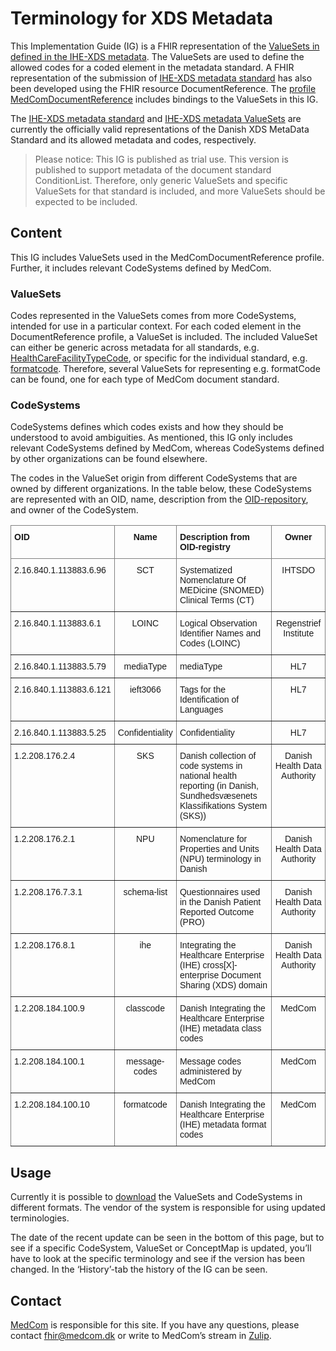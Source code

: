 # Terminology for XDS Metadata
This Implementation Guide (IG) is a FHIR representation of the [ValueSets in defined in the IHE-XDS metadata](https://svn.medcom.dk/svn/releases/Standarder/IHE/OID/). The ValueSets are used to define the allowed codes for a coded element in the metadata standard. A FHIR representation of the submission of [IHE-XDS metadata standard](https://svn.medcom.dk/svn/releases/Standarder/IHE/DK_profil_metadata/) has also been developed using the FHIR resource DocumentReference. The [profile MedComDocumentReference](https://build.fhir.org/ig/medcomdk/dk-medcom-document/StructureDefinition-medcom-documentreference.html) includes bindings to the ValueSets in this IG.

The [IHE-XDS metadata standard](https://svn.medcom.dk/svn/releases/Standarder/IHE/DK_profil_metadata/) and [IHE-XDS metadata ValueSets](https://svn.medcom.dk/svn/releases/Standarder/IHE/OID/) are currently the officially valid representations of the Danish XDS MetaData Standard and its allowed metadata and codes, respectively.

> Please notice: This IG is published as trial use. This version is published to support metadata of the document standard ConditionList. Therefore, only generic ValueSets and specific ValueSets for that standard is included, and more ValueSets should be expected to be included.

## Content
This IG includes ValueSets used in the MedComDocumentReference profile. Further, it includes relevant CodeSystems defined by MedCom.

### ValueSets
Codes represented in the ValueSets comes from more CodeSystems, intended for use in a particular context. For each coded element in the DocumentReference profile, a ValueSet is included. The included ValueSet can either be generic across metadata for all standards, e.g. [HealthCareFacilityTypeCode](ValueSet-MedCom-ihe-core-HealthcareFacilityTypeCode-VS.html), or specific for the individual standard, e.g. [formatcode](ValueSet-MedCom-ihe-plr-formatcode-VS.html). Therefore, several ValueSets for representing e.g. formatCode can be found, one for each type of MedCom document standard. 

### CodeSystems
CodeSystems defines which codes exists and how they should be understood to avoid ambiguities. As mentioned, this IG only includes relevant CodeSystems defined by MedCom, whereas CodeSystems defined by other organizations can be found elsewhere. 

The codes in the ValueSet origin from different CodeSystems that are owned by different organizations. In the table below, these CodeSystems are represented with an OID, name, description from the [OID-repository](http://www.oid-info.com/), and owner of the CodeSystem. 

<style type="text/css">
.tg  {border-collapse:collapse;border-spacing:0;}
.tg td{border-color:black;border-style:solid;border-width:1px;font-family:Arial, sans-serif;font-size:14px;
  overflow:hidden;padding:10px 5px;word-break:normal;}
.tg th{border-color:black;border-style:solid;border-width:1px;font-family:Arial, sans-serif;font-size:14px;
  font-weight:normal;overflow:hidden;padding:10px 5px;word-break:normal;}
.tg .tg-c3ow{border-color:inherit;text-align:center;vertical-align:top}
.tg .tg-fymr{border-color:inherit;font-weight:bold;text-align:left;vertical-align:top}
.tg .tg-7btt{border-color:inherit;font-weight:bold;text-align:center;vertical-align:top}
.tg .tg-0pky{border-color:inherit;text-align:left;vertical-align:top}
</style>
<table class="tg">
<thead>
  <tr>
    <th class="tg-fymr">OID</th>
    <th class="tg-7btt">Name</th>
    <th class="tg-fymr">Description from OID-registry</th>
    <th class="tg-7btt">Owner</th>
  </tr>
</thead>
<tbody>
  <tr>
    <td class="tg-0pky">2.16.840.1.113883.6.96</td>
    <td class="tg-c3ow">SCT</td>
    <td class="tg-0pky">Systematized Nomenclature Of MEDicine (SNOMED) Clinical Terms (CT)</td>
    <td class="tg-c3ow">IHTSDO</td>
  </tr>
  <tr>
    <td class="tg-0pky">2.16.840.1.113883.6.1</td>
    <td class="tg-c3ow">LOINC</td>
    <td class="tg-0pky">Logical Observation Identifier Names and Codes (LOINC)</td>
    <td class="tg-c3ow">Regenstrief Institute</td>
  </tr>
  <tr>
    <td class="tg-0pky">2.16.840.1.113883.5.79</td>
    <td class="tg-c3ow">mediaType</td>
    <td class="tg-0pky">mediaType</td>
    <td class="tg-c3ow">HL7</td>
  </tr>
  <tr>
    <td class="tg-0pky">2.16.840.1.113883.6.121</td>
    <td class="tg-c3ow">ieft3066</td>
    <td class="tg-0pky">Tags for the Identification of Languages</td>
    <td class="tg-c3ow">HL7</td>
  </tr>
  <tr>
    <td class="tg-0pky">2.16.840.1.113883.5.25</td>
    <td class="tg-c3ow">Confidentiality</td>
    <td class="tg-0pky">Confidentiality</td>
    <td class="tg-c3ow">HL7</td>
  </tr>
  <tr>
    <td class="tg-0pky">1.2.208.176.2.4</td>
    <td class="tg-c3ow">SKS</td>
    <td class="tg-0pky">Danish collection of code systems in national health reporting (in Danish, Sundhedsvæsenets Klassifikations System (SKS))</td>
    <td class="tg-c3ow">Danish Health Data Authority</td>
  </tr>
  <tr>
    <td class="tg-0pky">1.2.208.176.2.1</td>
    <td class="tg-c3ow">NPU</td>
    <td class="tg-0pky">Nomenclature for Properties and Units (NPU) terminology in Danish</td>
    <td class="tg-c3ow">Danish Health Data Authority</td>
  </tr>
  <tr>
    <td class="tg-0pky">1.2.208.176.7.3.1</td>
    <td class="tg-c3ow">schema-list</td>
    <td class="tg-0pky">Questionnaires used in the Danish Patient Reported Outcome (PRO)</td>
    <td class="tg-c3ow">Danish Health Data Authority</td>
  </tr>
  <tr>
    <td class="tg-0pky">1.2.208.176.8.1</td>
    <td class="tg-c3ow">ihe</td>
    <td class="tg-0pky">Integrating the Healthcare Enterprise (IHE) cross[X]-enterprise Document Sharing (XDS) domain</td>
    <td class="tg-c3ow">Danish Health Data Authority</td>
  </tr>
  <tr>
    <td class="tg-0pky">1.2.208.184.100.9</td>
    <td class="tg-c3ow">classcode</td>
    <td class="tg-0pky">Danish Integrating the Healthcare Enterprise (IHE) metadata class codes</td>
    <td class="tg-c3ow">MedCom</td>
  </tr>
  <tr>
    <td class="tg-0pky">1.2.208.184.100.1</td>
    <td class="tg-c3ow">message-codes</td>
    <td class="tg-0pky">Message codes administered by MedCom</td>
    <td class="tg-c3ow">MedCom</td>
  </tr>
  <tr>
    <td class="tg-0pky">1.2.208.184.100.10</td>
    <td class="tg-c3ow">formatcode</td>
    <td class="tg-0pky">Danish Integrating the Healthcare Enterprise (IHE) metadata format codes</td>
    <td class="tg-c3ow">MedCom</td>
  </tr>
</tbody>
</table>

## Usage
​Currently it is possible to [download](downloads.html) the ValueSets and CodeSystems in different formats. The vendor of the system is responsible for using updated terminologies.

The date of the recent update can be seen in the bottom of this page, but to see if a specific CodeSystem, ValueSet or ConceptMap is updated, you’ll have to look at the specific terminology and see if the version has been changed. In the ‘History’-tab the history of the IG can be seen.

## Contact
[MedCom](https://medcom.dk/) is responsible for this site. If you have any questions, please contact <fhir@medcom.dk> or write to MedCom’s stream in [Zulip](https://chat.fhir.org/#narrow/stream/315677-denmark.2Fmedcom.2FFHIRimplementationErfaGroup).
